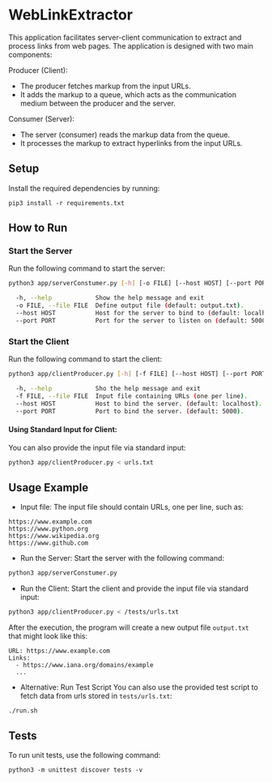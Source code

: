 # WebLinkExtractor

This application facilitates server-client communication to extract and process links from web pages. The application is designed with two main components:

Producer (Client):
- The producer fetches markup from the input URLs.
- It adds the markup to a queue, which acts as the communication medium between the producer and the server.

Consumer (Server):
- The server (consumer) reads the markup data from the queue.
- It processes the markup to extract hyperlinks from the input URLs.

## Setup

Install the required dependencies by running:

```
pip3 install -r requirements.txt
```

## How to Run

### Start the Server
Run the following command to start the server:

```bash
python3 app/serverConstumer.py [-h] [-o FILE] [--host HOST] [--port PORT]
```

```bash
  -h, --help            Show the help message and exit
  -o FILE, --file FILE  Define output file (default: output.txt).
  --host HOST           Host for the server to bind to (default: localhost).
  --port PORT           Port for the server to listen on (default: 5000).
```

### Start the Client
Run the following command to start the client:

```bash
python3 app/clientProducer.py [-h] [-f FILE] [--host HOST] [--port PORT]
```
```bash
  -h, --help            Sho the help message and exit
  -f FILE, --file FILE  Input file containing URLs (one per line).
  --host HOST           Host to bind the server. (default: localhost).
  --port PORT           Port to bind the server. (default: 5000).

```
#### Using Standard Input for Client:

You can also provide the input file via standard input:

```bash
python3 app/clientProducer.py < urls.txt
```

## Usage Example

- Input file: The input file should contain URLs, one per line, such as:

```
https://www.example.com
https://www.python.org
https://www.wikipedia.org
https://www.github.com

```

- Run the Server: Start the server with the following command:

```bash
python3 app/serverConstumer.py
```

- Run the Client: Start the client and provide the input file via standard input:

```bash
python3 app/clientProducer.py < /tests/urls.txt
```

After the execution, the program will create a new output file `output.txt` that might look like this:

```
URL: https://www.example.com
Links:
  - https://www.iana.org/domains/example
  ...
```

- Alternative: Run Test Script You can also use the provided test script to fetch data from urls stored in `tests/urls.txt`:

```
./run.sh
```

## Tests

To run unit tests, use the following command:

```
python3 -m unittest discover tests -v
```

